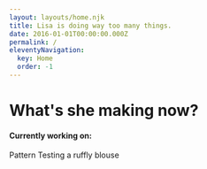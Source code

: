 ```yaml
---
layout: layouts/home.njk
title: Lisa is doing way too many things.
date: 2016-01-01T00:00:00.000Z
permalink: /
eleventyNavigation:
  key: Home
  order: -1
---
```

# What's she making now?



#### Currently working on:

Pattern Testing a ruffly blouse